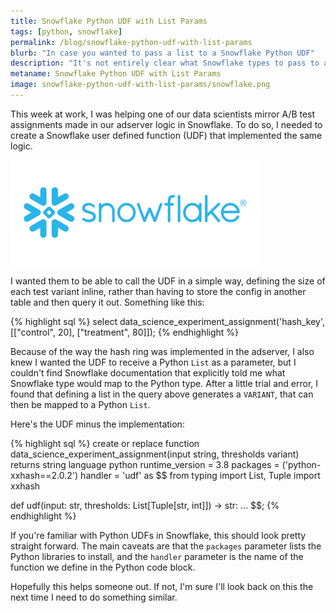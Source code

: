 ```yaml
---
title: Snowflake Python UDF with List Params
tags: [python, snowflake]
permalink: /blog/snowflake-python-udf-with-list-params
blurb: "In case you wanted to pass a list to a Snowflake Python UDF"
description: "It's not entirely clear what Snowflake types to pass to a Python UDF that expects a List as a parameter. Here's how to do it."
metaname: Snowflake Python UDF with List Params
image: snowflake-python-udf-with-list-params/snowflake.png
---
```


This week at work, I was helping one of our data scientists mirror A/B test assignments made in our adserver logic in Snowflake. To do so, I needed to create a Snowflake user defined function (UDF) that implemented the same logic.

![Snowflake](/assets/img/snowflake-python-udf-with-list-params/snowflake.png)

I wanted them to be able to call the UDF in a simple way, defining the size of each test variant inline, rather than having to store the config in another table and then query it out. Something like this:

{% highlight sql %}
select data_science_experiment_assignment('hash_key', [["control", 20], ["treatment", 80]]);
{% endhighlight %}

Because of the way the hash ring was implemented in the adserver, I also knew I wanted the UDF to receive a Python `List` as a parameter, but I couldn't find Snowflake documentation that explicitly told me what Snowflake type would map to the Python type. After a little trial and error, I found that defining a list in the query above generates a `VARIANT`, that can then be mapped to a Python `List`.

Here's the UDF minus the implementation:

{% highlight sql %}
create or replace 
  function data_science_experiment_assignment(input string,  thresholds variant)
returns string
language python
runtime_version = 3.8
packages = ('python-xxhash==2.0.2')
handler = 'udf'
as
$$
from typing import List, Tuple
import xxhash

def udf(input: str, thresholds: List[Tuple[str, int]]) -> str:
    ...
$$;
{% endhighlight %}

If you're familiar with Python UDFs in Snowflake, this should look pretty straight forward. The main caveats are that the `packages` parameter lists the Python libraries to install, and the `handler` parameter is the name of the function we define in the Python code block.

Hopefully this helps someone out. If not, I'm sure I'll look back on this the next time I need to do something similar.
